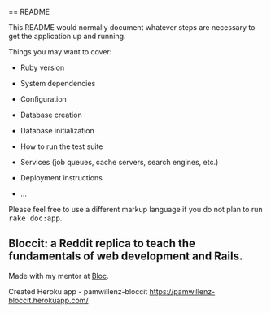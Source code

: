 == README

This README would normally document whatever steps are necessary to get the
application up and running.

Things you may want to cover:

* Ruby version

* System dependencies

* Configuration

* Database creation

* Database initialization

* How to run the test suite

* Services (job queues, cache servers, search engines, etc.)

* Deployment instructions

* ...


Please feel free to use a different markup language if you do not plan to run
<tt>rake doc:app</tt>.

## Bloccit: a Reddit replica to teach the fundamentals of web development and Rails.

Made with my mentor at [Bloc](http://bloc.io). 

Created Heroku app - pamwillenz-bloccit
https://pamwillenz-bloccit.herokuapp.com/

